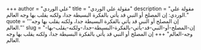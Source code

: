 +++
author = "علي الوردي"
title = "مقولة علي الوردي"
description = "مقولة علي الوردي: إن المصلح أو النبي قد يأتي بالفكرة البسيطة جدا، ولكنه يقلب بها وجه العالم."
quote = '''إن المصلح أو النبي قد يأتي بالفكرة البسيطة جدا، ولكنه يقلب بها وجه العالم.'''
slug = "إن-المصلح-أو-النبي-قد-يأتي-بالفكرة-البسيطة-جدا،-ولكنه-يقلب-بها-وجه-العالم"
+++
إن المصلح أو النبي قد يأتي بالفكرة البسيطة جدا، ولكنه يقلب بها وجه العالم.
